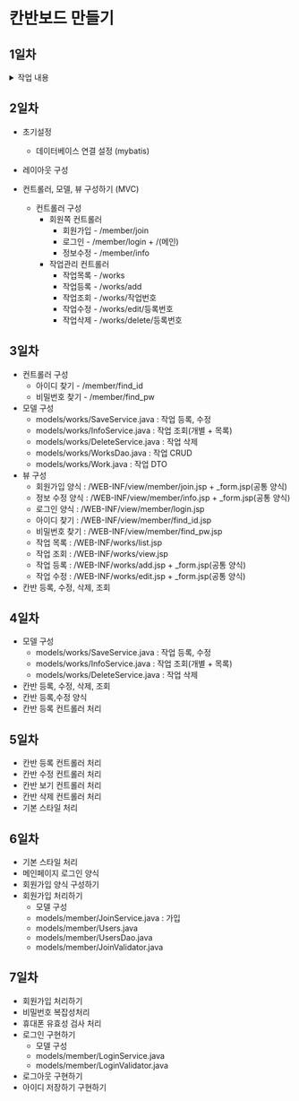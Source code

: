 # 칸반보드 만들기

## 1일차
<details>
    <summary>작업 내용</summary>
    1. 레이아웃 구성<br>
    2. 톰캣 서버 셋팅<br>
</details>

## 2일차

* 초기설정
    - 데이터베이스 연결 설정 (mybatis)

* 레이아웃 구성
* 컨트롤러, 모델, 뷰 구성하기 (MVC)
    - 컨트롤러 구성
      - 회원쪽 컨트롤러
        - 회원가입 - /member/join
        - 로그인 - /member/login + /(메인)
        - 정보수정 - /member/info
      - 작업관리 컨트롤러
        - 작업목록 - /works
        - 작업등록 - /works/add
        - 작업조회 - /works/작업번호
        - 작업수정 - /works/edit/등록번호
        - 작업삭제 - /works/delete/등록번호

## 3일차
* 컨트롤러 구성
  * 아이디 찾기 - /member/find_id
  * 비밀번호 찾기 - /member/find_pw
* 모델 구성
  * models/works/SaveService.java : 작업 등록, 수정
  * models/works/InfoService.java : 작업 조회(개별 + 목록)
  * models/works/DeleteService.java : 작업 삭제
  * models/works/WorksDao.java : 작업 CRUD
  * models/works/Work.java : 작업 DTO
* 뷰 구성
  * 회원가입 양식 : /WEB-INF/view/member/join.jsp + _form.jsp(공통 양식)
  * 정보 수정 양식 : /WEB-INF/view/member/info.jsp + _form.jsp(공통 양식)
  * 로그인 양식 : /WEB-INF/view/member/login.jsp
  * 아이디 찾기 : /WEB-INF/view/member/find_id.jsp
  * 비밀번호 찾기 : /WEB-INF/view/member/find_pw.jsp
  * 작업 목록 : /WEB-INF/works/list.jsp
  * 작업 조회 : /WEB-INF/works/view.jsp
  * 작업 등록 : /WEB-INF/works/add.jsp + _form.jsp(공통 양식)
  * 작업 수정 : /WEB-INF/works/edit.jsp + _form.jsp(공통 양식)
* 칸반 등록, 수정, 삭제, 조회

## 4일차
* 모델 구성
  * models/works/SaveService.java : 작업 등록, 수정
  * models/works/InfoService.java : 작업 조회(개별 + 목록)
  * models/works/DeleteService.java : 작업 삭제
* 칸반 등록, 수정, 삭제, 조회
* 칸반 등록,수정 양식
* 칸반 등록 컨트롤러 처리

## 5일차
* 칸반 등록 컨트롤러 처리
* 칸반 수정 컨트롤러 처리
* 칸반 보기 컨트롤러 처리
* 칸반 삭제 컨트롤러 처리
* 기본 스타일 처리

## 6일차
* 기본 스타일 처리
* 메인페이지 로그인 양식
* 회원가입 양식 구성하기
* 회원가입 처리하기
  * 모델 구성
  * models/member/JoinService.java : 가입
  * models/member/Users.java
  * models/member/UsersDao.java
  * models/member/JoinValidator.java

## 7일차
* 회원가입 처리하기
* 비밀번호 복잡성처리
* 휴대폰 유효성 검사 처리
* 로그인 구현하기
  * 모델 구성
  * models/member/LoginService.java
  * models/member/LoginValidator.java
* 로그아웃 구현하기
* 아이디 저장하기 구현하기
